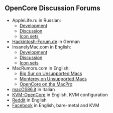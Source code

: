 ## OpenCore Discussion Forums

- AppleLife.ru in Russian:
  - [Development](https://applelife.ru/threads/razrabotka-opencore.2943955)
  - [Discussion](https://applelife.ru/threads/opencore-obsuzhdenie-i-ustanovka.2944066/)
  - [Icon sets](https://applelife.ru/threads/kastomizacija-opencanopy.2945020/)
- [Hackintosh-Forum.de](https://www.hackintosh-forum.de/forum/thread/42353-opencore-bootloader) in German
- InsanelyMac.com in English:
  - [Development](https://www.insanelymac.com/forum/topic/338527-opencore-development/)
  - [Discussion](https://www.insanelymac.com/forum/topic/338516-opencore-discussion/)
  - [Icon sets](https://www.insanelymac.com/forum/topic/344251-opencanopy-icons/)
- MacRumors.com in English:
  - [Big Sur on Unsupported Macs](https://forums.macrumors.com/threads/macos-11-big-sur-on-unsupported-macs-thread.2242172/)
  - [Monterey on Unsupported Macs](https://forums.macrumors.com/threads/macos-12-monterey-on-unsupported-macs-thread.2299557/)
  - [OpenCore on the MacPro](https://forums.macrumors.com/threads/opencore-on-the-mac-pro.2207814/)
- [macOS86.it](https://www.macos86.it/showthread.php?4570-OpenCore-aka-OC-Nuovo-BootLoader) in Italian
- [KVM-OpenCore](https://github.com/Leoyzen/KVM-Opencore) in English, KVM configuration
- [Reddit](https://www.reddit.com/r/hackintosh) in English
- [Facebook](https://www.facebook.com/groups/hackintosch) in English, bare-metal and KVM
